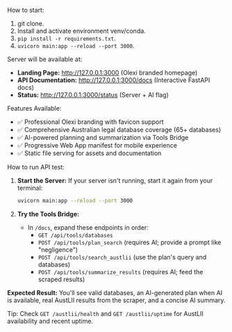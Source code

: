 How to start: 
1. git clone.
2. Install and activate environment venv/conda.
3. `pip install -r requirements.txt`.
4. `uvicorn main:app --reload --port 3000`.

Server will be available at:
- **Landing Page:** http://127.0.0.1:3000 (Olexi branded homepage)
- **API Documentation:** http://127.0.0.1:3000/docs (Interactive FastAPI docs)
- **Status:** http://127.0.0.1:3000/status (Server + AI flag)

Features Available:
- ✅ Professional Olexi branding with favicon support
- ✅ Comprehensive Australian legal database coverage (65+ databases)
- ✅ AI-powered planning and summarization via Tools Bridge
- ✅ Progressive Web App manifest for mobile experience
- ✅ Static file serving for assets and documentation

How to run API test:
1.  **Start the Server:**
    If your server isn't running, start it again from your terminal:
    ```bash
    uvicorn main:app --reload --port 3000
    ```

2.  **Try the Tools Bridge:**
    *   In `/docs`, expand these endpoints in order:
        - `GET /api/tools/databases`
        - `POST /api/tools/plan_search` (requires AI; provide a prompt like "negligence")
        - `POST /api/tools/search_austlii` (use the plan's query and databases)
        - `POST /api/tools/summarize_results` (requires AI; feed the scraped results)

**Expected Result:** You'll see valid databases, an AI-generated plan when AI is available, real AustLII results from the scraper, and a concise AI summary.

Tip: Check `GET /austlii/health` and `GET /austlii/uptime` for AustLII availability and recent uptime.